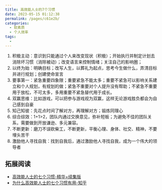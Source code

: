 ```yaml
---
title: 高效能人士的7个习惯
date: 2023-05-15 01:12:38
permalink: /pages/c61e2b/
categories: 
  - 软素质
  - 个人效率
tags: 
  - 
---
```


1. 积极主动：意识到只能通过个人来改变现状（积极）；开始执行并制定计划去消除坏习惯（消除被动）；改变语言来控制情绪；关注自己的影响圈；
2. 以终为始：明确目标；改写人生，以葬礼为起点，思考今生做什么，弄清目标并进行规划；创建使命宣言
3. 要事第一：紧急重要四象限；重要紧急不能太多；重要不紧急可以影响关系建立和个人规划，有规划的做；紧急不重要对个人提升没有帮助；不紧急不重要用于放松，不可太多，多用重要不紧急替代用于成长。
4. 双赢思维：比如游戏，可以把参与游戏视为双赢，这样无论游戏胜负都会为自己感到自豪
5. 知己知彼：先花点时间了解对方，再理解对方；锻炼同理心
6. 综合综效：1+1>2，团队内通过交换意见，弥补短板；为避免不佳的团队关系，需要做到开放谦逊、多元兼容。
7. 不断更新：磨刀不误砍柴工，不断更新，平衡心理、身体、社交、精神，不要埋头苦干
8. 激励他人寻找自我：找到自我后，通过激励他人寻找自我，成为一个伟大的领导者

## 拓展阅读
- [高效能人士的七个习惯-精华+续集版](https://habitica.fandom.com/zh/wiki/%E9%AB%98%E6%95%88%E8%83%BD%E4%BA%BA%E5%A3%AB%E7%9A%84%E4%B8%83%E4%B8%AA%E4%B9%A0%E6%83%AF)
- [为什么高效能人士的七个习惯有用-知乎](https://www.zhihu.com/question/23448090/answer/476138630)